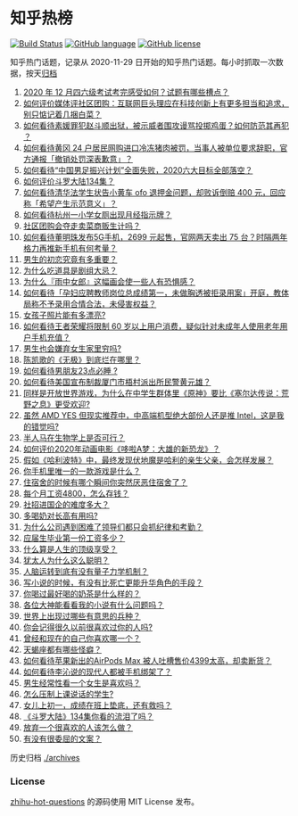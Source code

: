 # 知乎热榜
[![Build Status](https://github.com/ToWeLong/zhihu-hot-questions/workflows/CI/badge.svg)](https://github.com/ToWeLong/zhihu-hot-questions/actions)
[![GitHub language](https://img.shields.io/badge/language-golang-orange.svg)](https://golang.org/)
[![GitHub license](https://img.shields.io/github/license/ToWeLong/zhihu-hot-questions)](https://github.com/ToWeLong/zhihu-hot-questions/blob/main/LICENSE)

知乎热门话题，记录从 2020-11-29 日开始的知乎热门话题。每小时抓取一次数据，按天[归档](./archives)

<!-- BEGIN -->

1. [2020 年 12 月四六级考试考完感受如何？试题有哪些槽点？](https://www.zhihu.com/question/434463391)
1. [如何评价媒体评社区团购：互联网巨头理应在科技创新上有更多担当和追求，别只惦记着几捆白菜？](https://www.zhihu.com/question/434417447)
1. [如何看待素媛罪犯赵斗顺出狱，被示威者围攻谩骂投掷鸡蛋？如何防范其再犯 ？](https://www.zhihu.com/question/434463282)
1. [如何看待黄冈 24 户居民网购进口冷冻猪肉被罚，当事人被单位要求辞职，官方通报「撤销处罚深表歉意」？](https://www.zhihu.com/question/434428147)
1. [如何看待“中国男足振兴计划”全面失败，2020六大目标全部落空？](https://www.zhihu.com/question/434286196)
1. [如何评价斗罗大陆134集？](https://www.zhihu.com/question/433566197)
1. [如何看待清华法学生状告小黄车 ofo 退押金问题，却败诉倒赔 400 元，回应称「希望产生示范意义」？](https://www.zhihu.com/question/434207689)
1. [如何看待杭州一小学女厕出现月经指示牌？](https://www.zhihu.com/question/434355875)
1. [社区团购会夺走卖菜商贩生计吗？](https://www.zhihu.com/question/432629894)
1. [如何看待董明珠发布5G手机，2699 元起售，官网两天卖出 75 台？时隔两年格力再推新手机有何考量？](https://www.zhihu.com/question/434021475)
1. [男生的初恋究竟有多重要？](https://www.zhihu.com/question/284422641)
1. [为什么吃道具是剧组大忌？](https://www.zhihu.com/question/47907880)
1. [为什么『雨中女郎』这幅画会使一些人有恐惧感？](https://www.zhihu.com/question/21525225)
1. [如何看待「孕妇应聘教师岗位总成绩第一，未做胸透被拒录用案」开庭，教体局称不予录用合情合法，未侵害权益？](https://www.zhihu.com/question/434376977)
1. [女孩子照片能有多漂亮?](https://www.zhihu.com/question/326533306)
1. [如何看待王者荣耀将限制 60 岁以上用户消费，疑似针对未成年人使用老年用户手机充值？](https://www.zhihu.com/question/434375221)
1. [男生也会嫌弃女生家里穷吗?](https://www.zhihu.com/question/372689929)
1. [陈凯歌的《无极》到底烂在哪里？](https://www.zhihu.com/question/20702665)
1. [如何看待男朋友23点必睡 ?](https://www.zhihu.com/question/365619051)
1. [如何看待美国宣布制裁厦门市梧村派出所民警黄元雄？](https://www.zhihu.com/question/434376954)
1. [同样是开放世界游戏，为什么在中学生群体里《原神》要比《塞尔达传说：荒野之息》更受欢迎?](https://www.zhihu.com/question/431797416)
1. [虽然 AMD YES 但现实推荐中，中高端机型绝大部份人还是推 Intel，这是我的错觉吗?](https://www.zhihu.com/question/433988855)
1. [半人马在生物学上是否可行？](https://www.zhihu.com/question/427605771)
1. [如何评价2020年动画电影《哆啦A梦：大雄的新恐龙》？](https://www.zhihu.com/question/336041197)
1. [假如《哈利波特》中，最终发现伏地魔是哈利的亲生父亲，会怎样发展？](https://www.zhihu.com/question/433010436)
1. [你手机里唯一的一款游戏是什么？](https://www.zhihu.com/question/430068341)
1. [住宿舍的时候有哪个瞬间你突然厌恶住宿舍了？](https://www.zhihu.com/question/278887939)
1. [每个月工资4800，怎么存钱？](https://www.zhihu.com/question/433122058)
1. [社招进国企的难度多大？](https://www.zhihu.com/question/313061788)
1. [多喝奶对长高有用吗?](https://www.zhihu.com/question/426002620)
1. [为什么公司遇到困难了领导们都只会抓纪律和考勤？](https://www.zhihu.com/question/432303634)
1. [应届生毕业第一份工资多少？](https://www.zhihu.com/question/344657217)
1. [什么算是人生的顶级享受？](https://www.zhihu.com/question/56328597)
1. [犹太人为什么这么聪明？](https://www.zhihu.com/question/19597316)
1. [人脑运转到底有没有量子力学机制？](https://www.zhihu.com/question/269417463)
1. [写小说的时候，有没有比死亡更能升华角色的手段？](https://www.zhihu.com/question/434441815)
1. [你喝过最好喝的奶茶是什么样的？](https://www.zhihu.com/question/324665833)
1. [各位大神能看看我的小说有什么问题吗？](https://www.zhihu.com/question/434398221)
1. [世界上出现过哪些有意思的兵种？](https://www.zhihu.com/question/419256945)
1. [你会记得很久以前很喜欢过你的人吗?](https://www.zhihu.com/question/425929065)
1. [曾经和现在的自己你喜欢哪一个？](https://www.zhihu.com/question/427192374)
1. [天蝎座都有哪些怪癖？](https://www.zhihu.com/question/343302007)
1. [如何看待苹果新出的AirPods Max 被人吐槽售价4399太高，却卖断货？](https://www.zhihu.com/question/433995186)
1. [如何看待李沁说的现代人都被手机绑架了？](https://www.zhihu.com/question/434357103)
1. [男生经常性看一个女生是喜欢吗？](https://www.zhihu.com/question/430158905)
1. [怎么压制上课说话的学生?](https://www.zhihu.com/question/422882343)
1. [女儿上初一，成绩在班上垫底，还有救吗？](https://www.zhihu.com/question/431124748)
1. [《斗罗大陆》134集你看的流泪了吗？](https://www.zhihu.com/question/434465046)
1. [放弃一个很喜欢的人该怎么做？](https://www.zhihu.com/question/433811415)
1. [有没有很委屈的文案？](https://www.zhihu.com/question/430927097)

<!-- END -->

历史归档 [./archives](./archives)


### License
[zhihu-hot-questions](https://github.com/towelong/zhihu-hot-questions) 的源码使用 MIT License 发布。